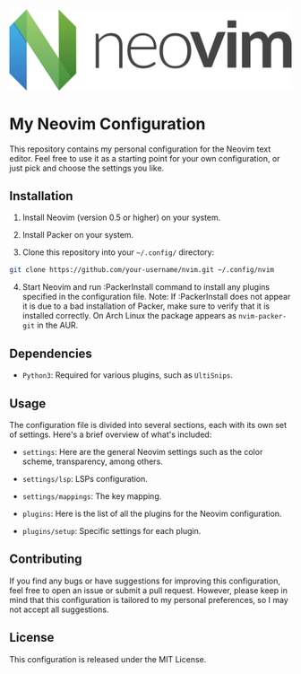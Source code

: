 ![Nvim logo](./img/logo.png)

# My Neovim Configuration

This repository contains my personal configuration for the Neovim text editor. 
Feel free to use it as a starting point for your own configuration, or just 
pick and choose the settings you like.

## Installation

1. Install Neovim (version 0.5 or higher) on your system.

2. Install Packer on your system.

3. Clone this repository into your `~/.config/` directory:

```sh
git clone https://github.com/your-username/nvim.git ~/.config/nvim
```

4. Start Neovim and run :PackerInstall command to install any 
plugins specified in the configuration file.
Note: If :PackerInstall does not appear it is due to a bad installation 
of Packer, make sure to verify that it is installed correctly. On Arch 
Linux the package appears as `nvim-packer-git` in the AUR.

## Dependencies

- `Python3`: Required for various plugins, such as `UltiSnips`.

## Usage

The configuration file is divided into several sections, each with its own 
set of settings. Here's a brief overview of what's included:

- `settings`: Here are the general Neovim settings such as the color scheme, 
transparency, among others.

- `settings/lsp`: LSPs configuration.

- `settings/mappings`: The key mapping.

- `plugins`: Here is the list of all the plugins for the Neovim configuration.

- `plugins/setup`: Specific settings for each plugin.

## Contributing 

If you find any bugs or have suggestions for improving this configuration, feel 
free to open an issue or submit a pull request. However, please keep in mind 
that this configuration is tailored to my personal preferences, so I may not 
accept all suggestions.

## License

This configuration is released under the MIT License.
